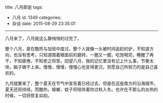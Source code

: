 title: 八月即逝
tags:
  - 八月
id: 1349
categories:
  - 杂谈
date: 2015-08-29 23:35:01
---

八月来了，八月就这么静悄悄的过完了。

整个八月，是在酷热与加班中度过，整个人就像一头被时间追赶的驴，不知道方向，也没有思考，只知道围着眼面前的磨转，一圈又一圈，吃饱喝完，睡醒了再干，不知疲倦，不知老之将至。回望八月，我的记忆里没有记上什么事，节奏太快，脑子跟不上来。慢慢，慢慢，慢慢心也变得更沉，但愿自己所努力的是自己喜欢的。

九月就要来了，整个夏天在节气中宣告着已经过去，但是在这座南方的沿海城市，夏天还将持续，而酷热，蟑螂，蚊子将陪伴着你过秋入冬。也许在不那么的炎热的时候，一切将恢复如初。

&nbsp;